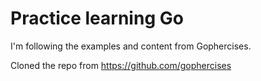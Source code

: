 # Practice learning Go

I'm following the examples and content from Gophercises.

Cloned the repo from https://github.com/gophercises
